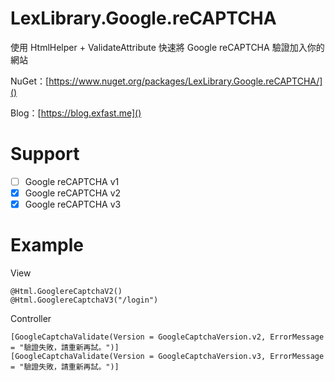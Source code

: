 # LexLibrary.Google.reCAPTCHA
使用 HtmlHelper + ValidateAttribute 快速將 Google reCAPTCHA 驗證加入你的網站

NuGet：[https://www.nuget.org/packages/LexLibrary.Google.reCAPTCHA/]()

Blog：[https://blog.exfast.me]()

# Support
- [ ] Google reCAPTCHA v1
- [x] Google reCAPTCHA v2
- [x] Google reCAPTCHA v3

# Example
View
````
@Html.GooglereCaptchaV2()
@Html.GooglereCaptchaV3("/login")
````

Controller
````
[GoogleCaptchaValidate(Version = GoogleCaptchaVersion.v2, ErrorMessage = "驗證失敗，請重新再試。")]
[GoogleCaptchaValidate(Version = GoogleCaptchaVersion.v3, ErrorMessage = "驗證失敗，請重新再試。")]
````
